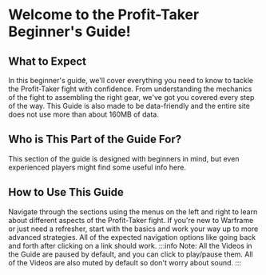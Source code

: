 # Welcome to the Profit-Taker Beginner's Guide!

## What to Expect

In this beginner's guide, we'll cover everything you need to know to tackle the Profit-Taker fight with confidence. From understanding the mechanics of the fight to assembling the right gear, we've got you covered every step of the way. This Guide is also made to be data-friendly and the entire site does not use more than about 160MB of data.

## Who is This Part of the Guide For?

This section of the guide is designed with beginners in mind, but even experienced players might find some useful info here. 

## How to Use This Guide

Navigate through the sections using the menus on the left and right to learn about different aspects of the Profit-Taker fight. If you're new to Warframe or just need a refresher, start with the basics and work your way up to more advanced strategies. All of the expected navigation options like going back and forth after clicking on a link should work.
:::info Note:
All the Videos in the Guide are paused by default, and you can click to play/pause them. All of the Videos are also muted by default so don't worry about sound.
:::